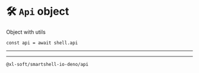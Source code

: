 # 🛠️ `Api` object

Object with utils

``` TS
const api = await shell.api
```

--------------------
--------------------
`@xl-soft/smartshell-io-deno/api`

